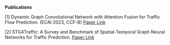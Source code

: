 **Publications**

[1] Dynamic Graph Convolutional Network with Attention Fusion for Traffic Flow Prediction. (ECAI 2023, CCF-B) [Paper Link](https://arxiv.org/abs/2302.12598)

[2] STG4Traffic: A Survey and Benchmark of Spatial-Temporal Graph Neural Networks for Traffic Prediction. [Paper Link](https://arxiv.org/abs/2307.00495)
